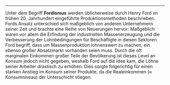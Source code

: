 ***

Unter dem Begriff **Fordismus** werden üblicherweise durch Henry Ford im frühen 20. Jahrhundert eingeführte Produktionsmethoden beschrieben. Fords Ansatz unterschied sich maßgeblich von anderen Unternehmern seiner Zeit und brachte eine Reihe von Neuerungen hervor:
Maßgeblich waren vor allem die Erfindung der industriellen Massenerzeugung und die Verbesserung der Lohnbedingungen für Beschäftigte in diesen Sektoren.
Ford begriff, dass um Massenproduktion lohnenswert zu machen, ein ebenso großer Absatzmarkt vorhanden seien muss. Durch die oft marginalen Einkommen großer Teile der Bevölkerung ist dieses Level an Konsum jedoch nicht gegeben, weshalb Ford auf die Idee kam, die Löhne seiner Arbeiter drastisch zu erhöhen. Dies sorgte folgerichtig für einen starken Anstieg im Konsum seiner Produkte, da die Realeinkommen (≈ Konsumniveau) der Unterschicht stiegen.